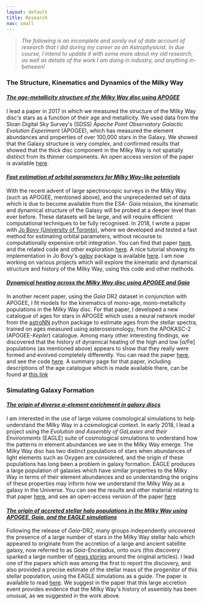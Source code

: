 ```yaml
---
layout: default
title: Research
nav: small
---
```

> _The following is an incomplete and sorely out of date account of research that I did during my career as an Astrophysicist. In due course, I intend to update it with some more about my old research, as well as details of the work I am doing in industry, and anything in-between!_


### The Structure, Kinematics and Dynamics of the Milky Way

<h4> <i> <a href="https://arxiv.org/abs/1706.00018"> The age-metallicity structure of the Milky Way disc using APOGEE </a> </i> </h4>
<p> I lead a paper in 2017 in which we measured the structure of the Milky Way disc's stars as
a function of their age and metallicity. We used data from the Sloan Digital Sky Survey's (SDSS)
<em> Apache Point Observatory Galactic Evolution Experiment </em> (APOGEE), which has measured
the element abundances and properties of over 100,000 stars in the Galaxy. We showed that the
Galaxy structure is very complex, and confirmed results that showed that the thick disc component
in the Milky Way is not spatially distinct from its thinner components.
An open access version of the paper is available  <a href="https://arxiv.org/abs/1706.00018">here</a>.</p>

<h4> <i> <a href="https://arxiv.org/abs/1802.02592"> Fast estimation of orbital parameters for Milky Way-like potentials </a> </i> </h4>
<p>With the recent advent of large spectroscopic surveys in the Milky Way (such as APOGEE, mentioned above), and the unprecedented set of data which is due to become available from the ESA-<i> Gaia </i> mission, the kinematic and dynamical structure of the Galaxy will be probed at a deeper level than ever before. These datasets will be large, and will require efficient computational techniques to be fully recognised. In 2018, I wrote a paper with <a href="http://astro.utoronto.ca/~bovy/">Jo Bovy (University of Toronto)</a>, where we developed and tested a fast method for estimating orbital parameters, without recourse to computationally expensive orbit integration. You can find that paper <a href="https://arxiv.org/abs/1802.02592">here</a>, and the related code and other exploration <a href="https://github.com/jmackereth/orbit-estimation">here</a>. A nice tutorial showing its implementation in Jo Bovy's <a href="https://github.com/jobovy/galpy">galpy</a> package is available <a href="http://galpy.readthedocs.io/en/latest/orbit.html#new-in-v1-3-fast-orbit-characterization">here</a>. I am now working on various projects which will explore the kinematic and dynamical structure and history of the Milky Way, using this code and other methods. </p>
<h4> <i> <a href="https://arxiv.org/abs/1901.04502"> Dynamical heating across the Milky Way disc using APOGEE and Gaia </a> </i> </h4>
<p> In another recent paper, using the <i>Gaia</i> DR2 dataset in conjunction with APOGEE, I fit models for the kinematics of mono-age, mono-metallicity populations in the Milky Way disc. For that paper, I developed a new catalogue of ages for stars in APOGEE which uses a neural network model from the <a href="https://astronn.readthedocs.io/en/latest/">astroNN</a> python package to estimate ages from the stellar spectra, trained on ages measured using asteroseismology, from the APOKASC-2 (APOGEE-<i>Kepler</i>) catalogue. Among many other interesting findings, we discovered that the history of dynamical heating of the high and low [&alpha;/Fe] populations (as mentioned above) appears to show that they really were formed and evolved completely differently. You can read the paper  <a href="https://arxiv.org/abs/1901.04502">here</a>, and see the code <a href="https://github.com/jmackereth/monoage-velocity-dispersion">here</a>. A summary page for that paper, including descriptions of the age catalogue which is made available there, can be found at <a href="dynamical-heating.html">this link</a>
</p>

### Simulating Galaxy Formation

<h4> <i> <a href="https://arxiv.org/abs/1801.03593"> The origin of diverse &alpha;-element enrichment in galaxy discs </a> </i> </h4>
<p> I am interested in the use of large volume cosmological simulations to help understand the
Milky Way in a cosmological context. In early 2018, I lead a project using the <em> Evolution and Assembly
of GaLaxies and their Environments </em> (EAGLE) suite of cosmological simulations to understand how the
patterns in element abundances we see in the Milky Way emerge. The Milky Way disc has two distinct
populations of stars when abundances of light elements such as Oxygen are considered, and the origin
of these populations has long been a problem in galaxy formation. EAGLE produces a large population
of galaxies which have similar properties to the Milky Way in terms of their element abundances and
so understanding the origins of these properties may inform how we understand the Milky Way as a
galaxy in the Universe. You can see the results and other material relating to that paper <a href="eagle-alpha.html">here</a>,
and see an open-access version of the paper <a href="https://arxiv.org/abs/1801.03593">here</a></p>

<h4> <i> <a href="https://arxiv.org/abs/1808.00968"> The origin of accreted stellar halo populations in the Milky Way using APOGEE, Gaia, and the EAGLE simulations </a> </i> </h4>
<p> Following the release of <i>Gaia</i>-DR2, many groups independently uncovered the presence of a large number of stars in the Milky Way stellar halo which appeared to originate from the accretion of a large and ancient satellite galaxy, now referred to as <i>Gaia</i>-Enceladus, onto ours (this discovery sparked a large number of <a href="https://www.space.com/42305-milky-way-absorbed-giant-dwarf-galaxy-gaia-enceladus.html">news stories</a> around the original articles). I lead one of the papers which was among the first to report the discovery, and also provided a precise estimate of the stellar mass of the progenitor of this stellar population, using the EAGLE simulations as a guide. The paper is available to read <a href="https://arxiv.org/abs/1808.00968">here</a>. We suggest in the paper that this large accretion event provides evidence that the Milky Way's history of assembly has been unusual, as we suggested in the work above.
</p>
